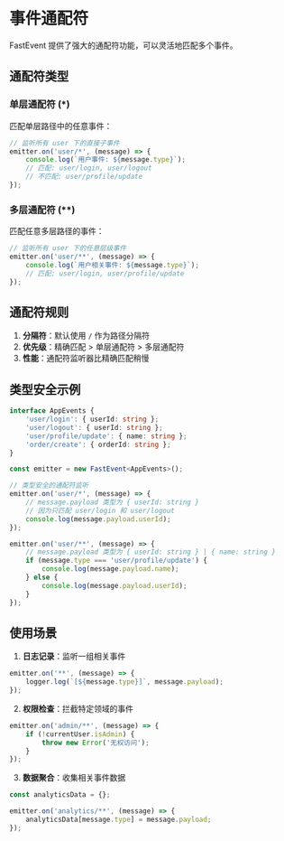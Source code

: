 # 事件通配符

FastEvent 提供了强大的通配符功能，可以灵活地匹配多个事件。

## 通配符类型

### 单层通配符 (\*)

匹配单层路径中的任意事件：

```typescript
// 监听所有 user 下的直接子事件
emitter.on('user/*', (message) => {
    console.log(`用户事件: ${message.type}`);
    // 匹配: user/login, user/logout
    // 不匹配: user/profile/update
});
```

### 多层通配符 (\*\*)

匹配任意多层路径的事件：

```typescript
// 监听所有 user 下的任意层级事件
emitter.on('user/**', (message) => {
    console.log(`用户相关事件: ${message.type}`);
    // 匹配: user/login, user/profile/update
});
```

## 通配符规则

1. **分隔符**：默认使用 `/` 作为路径分隔符
2. **优先级**：精确匹配 > 单层通配符 > 多层通配符
3. **性能**：通配符监听器比精确匹配稍慢

## 类型安全示例

```typescript
interface AppEvents {
    'user/login': { userId: string };
    'user/logout': { userId: string };
    'user/profile/update': { name: string };
    'order/create': { orderId: string };
}

const emitter = new FastEvent<AppEvents>();

// 类型安全的通配符监听
emitter.on('user/*', (message) => {
    // message.payload 类型为 { userId: string }
    // 因为只匹配 user/login 和 user/logout
    console.log(message.payload.userId);
});

emitter.on('user/**', (message) => {
    // message.payload 类型为 { userId: string } | { name: string }
    if (message.type === 'user/profile/update') {
        console.log(message.payload.name);
    } else {
        console.log(message.payload.userId);
    }
});
```

## 使用场景

1. **日志记录**：监听一组相关事件

```typescript
emitter.on('**', (message) => {
    logger.log(`[${message.type}]`, message.payload);
});
```

2. **权限检查**：拦截特定领域的事件

```typescript
emitter.on('admin/**', (message) => {
    if (!currentUser.isAdmin) {
        throw new Error('无权访问');
    }
});
```

3. **数据聚合**：收集相关事件数据

```typescript
const analyticsData = {};

emitter.on('analytics/**', (message) => {
    analyticsData[message.type] = message.payload;
});
```
